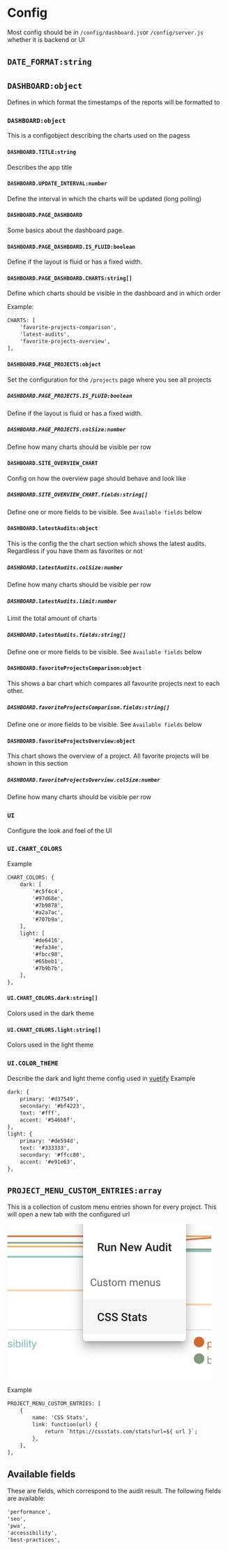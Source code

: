 # Config
Most config should be in `/config/dashboard.js`or `/config/server.js` whether it is backend or UI

## `DATE_FORMAT:string`

## `DASHBOARD:object`
Defines in which format the timestamps of the reports will be formatted to

### `DASHBOARD:object`
This is a configobject describing the charts used on the pagess

#### `DASHBOARD.TITLE:string`
Describes the app title

#### `DASHBOARD.UPDATE_INTERVAL:number`
Define the interval in which the charts will be updated (long polling)

#### `DASHBOARD.PAGE_DASHBOARD`
Some basics about the dashboard page.

#### `DASHBOARD.PAGE_DASHBOARD.IS_FLUID:boolean`
Define if the layout is fluid or has a fixed width.

#### `DASHBOARD.PAGE_DASHBOARD.CHARTS:string[]`
Define which charts should be visible in the dashboard and in which order

Example:

    CHARTS: [
        'favorite-projects-comparison',
        'latest-audits',
        'favorite-projects-overview',
    ],

#### `DASHBOARD.PAGE_PROJECTS:object`
Set the configuration for the `/projects` page where you see all projects

##### `DASHBOARD.PAGE_PROJECTS.IS_FLUID:boolean`
Define if the layout is fluid or has a fixed width.

##### `DASHBOARD.PAGE_PROJECTS.colSize:number`
Define how many charts should be visible per row

#### `DASHBOARD.SITE_OVERVIEW_CHART`
Config on how the overview page should behave and look like

##### `DASHBOARD.SITE_OVERVIEW_CHART.fields:string[]`
Define one or more fields to be visible. See `Available fields` below

#### `DASHBOARD.latestAudits:object`
This is the config the the chart section which shows the latest audits. Regardless if you have them as favorites or not

##### `DASHBOARD.latestAudits.colSize:number`
Define how many charts should be visible per row

##### `DASHBOARD.latestAudits.limit:number`
Limit the total amount of charts

##### `DASHBOARD.latestAudits.fields:string[]`
Define one or more fields to be visible. See `Available fields` below

#### `DASHBOARD.favoriteProjectsComparison:object`
This shows a bar chart which compares all favourite projects next to each other.

##### `DASHBOARD.favoriteProjectsComparison.fields:string[]`
Define one or more fields to be visible. See `Available fields` below

#### `DASHBOARD.favoriteProjectsOverview:object`
This chart shows the overview of a project. All favorite projects will be shown in this section

##### `DASHBOARD.favoriteProjectsOverview.colSize:number`
Define how many charts should be visible per row


### `UI`
Configure the look and feel of the UI

### `UI.CHART_COLORS`
Example

    CHART_COLORS: {
        dark: [
            '#c5f4c4',
            '#97d68e',
            '#7b9878',
            '#a2a7ac',
            '#707b9a',
        ],
        light: [
            '#de6416',
            '#efa34e',
            '#fbcc98',
            '#65beb1',
            '#7b9b7b',
        ],
    },

#### `UI.CHART_COLORS.dark:string[]`
Colors used in the dark theme

#### `UI.CHART_COLORS.light:string[]`
Colors used in the light theme

### `UI.COLOR_THEME`
Describe the dark and light theme config used in [vuetify](https://vuetifyjs.com/en/customization/theme)
Example
    
    dark: {
        primary: '#d37549',
        secondary: '#bf4223',
        text: '#fff',
        accent: '#546b8f',
    },
    light: {
        primary: '#de594d',
        text: '#333333',
        secondary: '#ffcc80',
        accent: '#e91e63',
    },

## `PROJECT_MENU_CUSTOM_ENTRIES:array`
This is a collection of custom menu entries shown for every project.
This will open a new tab with the configured url

![Custom Menu](./assets/custom-menu.png)

Example

    PROJECT_MENU_CUSTOM_ENTRIES: [
        {
            name: 'CSS Stats',
            link: function(url) {
                return `https://cssstats.com/stats?url=${ url }`;
            },
        },
    ],


## Available fields
These are fields, which correspond to the audit result. 
The following fields are available:
    
    'performance',
    'seo',
    'pwa',
    'accessibility',
    'best-practices',
